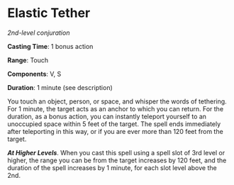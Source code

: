 # Elastic Tether
*2nd-level conjuration*

**Casting Time**: 1 bonus action

**Range**: Touch

**Components**: V, S

**Duration**: 1 minute (see description)

You touch an object, person, or space, and whisper the words of tethering. For 1 minute, the target acts as an anchor to which you can return. For the duration, as a bonus action, you can instantly teleport yourself to an unoccupied space within 5 feet of the target. The spell ends immediately after teleporting in this way, or if you are ever more than 120 feet from the target.

***At Higher Levels***. When you cast this spell using a spell slot of 3rd level or higher, the range you can be from the target increases by 120 feet, and the duration of the spell increases by 1 minute, for each slot level above the 2nd.
